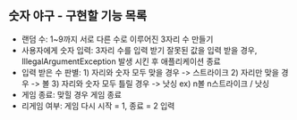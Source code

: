 ## 숫자 야구 - 구현할 기능 목록
- 랜덤 수: 1~9까지 서로 다른 수로 이루어진 3자리 수 만들기
- 사용자에게 숫자 입력: 3자리 수를 입력 받기
                    잘못된 값을 입력 받을 경우, IllegalArgumentException 발생 시킨 후 애플리케이션 종료
- 입력 받은 수 판별: 1) 자리와 숫자 모두 맞을 경우 -> 스트라이크
                  2) 자리만 맞을 경우 ->  볼
                  3) 자리와 숫자 모두 틀릴 경우 -> 낫싱
                  ex) n볼 n스트라이크 / 낫싱
- 게임 종료: 맞힐 경우 게임 종료
-  리게임 여부: 게임 다시 시작 = 1, 종료 = 2 입력
